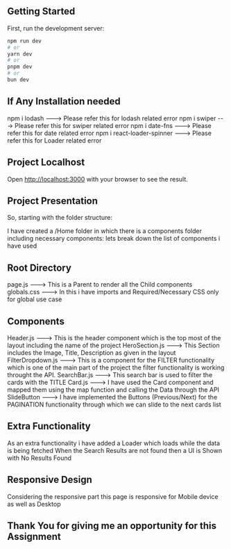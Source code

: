 ## Getting Started

First, run the development server:

```bash
npm run dev
# or
yarn dev
# or
pnpm dev
# or
bun dev
```

## If Any Installation needed

npm i lodash ---> Please refer this for lodash related error
npm i swiper ---> Please refer this for swiper related error
npm i date-fns ---> Please refer this for date related error
npm i react-loader-spinner ---> Please refer this for Loader related error



## Project Localhost

Open [http://localhost:3000](http://localhost:3000) with your browser to see the result.

## Project Presentation

So, starting with the folder structure:

I have created a /Home folder in which there is a components folder including necessary components: lets break down the list of components i have used

## Root Directory

page.js ---> This is a Parent to render all the Child components
globals.css ---> In this i have imports and Required/Necessary CSS only for global use case

## Components

Header.js ---> This is the header component which is the top most of the layout including the name of the project
HeroSection.js ---> This Section includes the Image, Title, Description as given in the layout
FilterDropdown.js ---> This is a component for the FILTER functionality which is one of the main part of the project the filter functionality is working throught the API.
SearchBar.js ---> This search bar is used to filter the cards with the TITLE
Card.js ---> I have used the Card component and mapped them using the map function and calling the Data through the API
SlideButton ---> I have implemented the Buttons (Previous/Next) for the PAGINATION functionality through which we can slide to the next cards list

## Extra Functionality

As an extra functionality i have added a Loader which loads while the data is being fetched
When the Search Results are not found then a UI is Shown with No Results Found

## Responsive Design

Considering the responsive part this page is responsive for Mobile device as well as Desktop

## Thank You for giving me an opportunity for this Assignment
